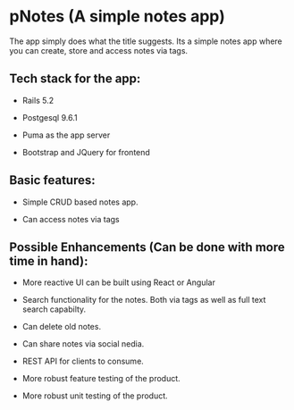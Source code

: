 # pNotes (A simple notes app)

The app simply does what the title suggests. Its a simple notes app where you can create, store and access notes via tags.

## Tech stack for the app:

* Rails 5.2

* Postgesql 9.6.1

* Puma as the app server

* Bootstrap and JQuery for frontend 

## Basic features:

* Simple CRUD based notes app.

* Can access notes via tags

## Possible Enhancements (Can be done with more time in hand):

* More reactive UI can be built using React or Angular

* Search functionality for the notes. Both via tags as well as full text search capabilty.

* Can delete old notes.

* Can share notes via social nedia.

* REST API for clients to consume.

* More robust feature testing of the product.

* More robust unit testing of the product.
